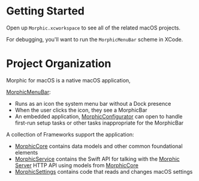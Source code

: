 Getting Started
======

Open up `Morphic.xcworkspace` to see all of the related macOS projects.

For debugging, you'll want to run the `MorphicMenuBar` scheme in XCode.

Project Organization
==========

Morphic for macOS is a native macOS application,

[MorphicMenuBar](MorphicMenuBar):

* Runs as an icon the system menu bar without a Dock presence
* When the user clicks the icon, they see a MorphicBar
* An embedded application, [MorphicConfigurator](MorphicMenuBar/MorphicConfigurator)
  can open to handle first-run setup tasks or other tasks inappropriate for the MorphicBar


A collection of Frameworks support the application:

* [MorphicCore](MorphicCore) contains data models and other common
  foundational elements
* [MorphicService](MorphicService) contains the Swift API for talking
  with the [Morphic Server](../Server) HTTP API using models from
  [MorphicCore](MorphicCore)
* [MorphicSettings](MorphicSettings) contains code that reads and changes macOS settings
